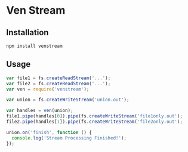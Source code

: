 Ven Stream
==========

Installation
------------

```
npm install venstream
```

Usage
-----

```javascript
var file1 = fs.createReadStream('...');
var file2 = fs.createReadStream('...');
var ven = require('venstream');

var union = fs.createWriteStream('union.out');

var handles = ven(union);
file1.pipe(handles[0]).pipe(fs.createWriteStream('file1only.out');
file2.pipe(handles[1]).pipe(fs.createWriteStream('file2only.out');

union.on('finish', function () {
  console.log('Stream Processing Finished!');
});
```
